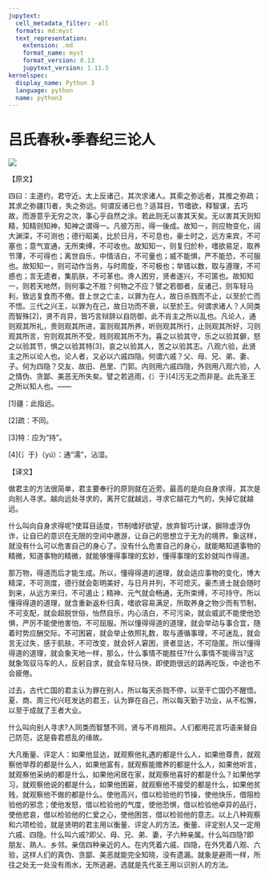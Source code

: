 ```yaml
---
jupytext:
  cell_metadata_filter: -all
  formats: md:myst
  text_representation:
    extension: .md
    format_name: myst
    format_version: 0.13
    jupytext_version: 1.11.5
kernelspec:
  display_name: Python 3
  language: python
  name: python3
---
```

# 吕氏春秋&#8226;季春纪三论人

![](image/cover.jpg)

【原文】

四曰：主道约，君守近。太上反诸己，其次求诸人。其索之弥远者，其推之弥疏；其求之弥疆[1]者，失之弥远。何谓反诸已也？适耳目，节嗜欲，释智谋，去巧故，而游意乎无穷之次，事心乎自然之涂。若此则无以害其天矣。无以害其天则知精，知精则知神，知神之谓得一。凡彼万形，得一後成。故知一，则应物变化，阔大渊深，不可测也；德行昭美，比於日月，不可息也，豪士时之，远方来宾，不可塞也；意气宣通，无所束缚，不可收也。故知知一，则复归於朴，嗜欲易足，取养节薄，不可得也；离世自乐，中情洁白，不可量也；威不能惧，严不能恐，不可服也。故知知一，则可动作当务，与时周旋，不可极也；举错以数，取与遵理，不可惑也；言无遗者，集肌肤，不可革也。谗人困穷，贤者遂兴，不可匿也。故知知一，则若天地然，则何事之不胜？何物之不应？譬之若御者，反诸己，则车轻马利，致远复食而不倦。昔上世之亡主，以罪为在人，故日杀戮而不止，以至於亡而不悟。三代之兴王，以罪为在己，故日功而不衰，以至於王。何谓求诸人？人同类而智殊[2]，贤不肖异，皆巧言辩辞以自防御，此不肖主之所以乱也。凡论人，通则观其所礼，贵则观其所进，富则观其所养，听则观其所行，止则观其所好，习则观其所言，穷则观其所不受，贱则观其所不为。喜之以验其守，乐之以验其僻，怒之以验其节，惧之以验其特[3]，哀之以验其人，苦之以验其志。八观六验，此贤主之所以论人也。论人者，又必以六戚四隐。何谓六戚？父、母、兄、弟、妻、子。何为四隐？交友、故旧、邑里、门郭。内则用六戚四隐，外则用八观六验，人之情伪、贪鄙、美恶无所失矣。譬之若逃雨，{氵于}[4]污无之而非是。此先圣王之所以知人也。——

[1]疆：此指远。

[2]疏：不同。

[3]特：应为“持”。

[4]{氵于}（yú）：通“濡”，沾湿。

【译文】

做君主的方法很简单，君主要奉行的原则就在近旁。最高的是向自身求得，其次是向别人寻求。越向远处寻求的，离开它就越远，寻求它越花力气的，失掉它就越远。

什么叫向自身求得呢?使耳目适度，节制嗜好欲望，放弃智巧计谋，摒除虚浮伪诈，让自已的意识在无限的空间中邀游，让自己的思想立于无为的境界。象这样，就没有什么可以危害自己的身心了。没有什么危害自己的身心，就能略知道事物的精微，知道事物的精微，就能够懂得事理的玄妙，懂得事理的玄妙就叫作得道。

那万物，得道而后才能生成。所以，懂得得道的道理，就会适应事物的变化，博大精深，不可测度，德行就会彰明美好，与日月并列，不可熄灭。豪杰贤士就会随时到来，从远方来归，不可遏止；精神、元气就会畅通，无所束缚，不可持守。所以懂得得道的道理，就含重新返朴归真，嗜欲容易满足，所取养身之物少而有节制，不可支配，就会超脱世俗，怡然自乐，内心洁白，不可污染，就会威武不能使他恐惧，严厉不能使他害怕，不可屈服。所以懂得得道的道理，就会举动与事合宜，随着时势应酬交际，不可困窘，就会举止依照礼数，取与遵循事理，不可迷乱，就会言无过失，感于肌肤，不可改变，就会奸人窘困，贤者显达，不可隐匿。所以懂得得道的道理，就会象天地一样，那么，什么事情不能胜任?什么事情不能得当?这就象驾驭马车的人，反躬自求，就会车轻马快，即使跑很远的路再吃饭，中途也不会疲倦。

过去，古代亡国的君主认为罪在别人，所以每天杀戮不停，以至干亡国仍不醒悟。夏、商、周三代兴旺发达的君王，认为罪在自己，所以每天勤于功业，从不松懈，以至于成就了王者大业。

什么叫向别人寻求?人同类而智慧不同，贤与不肖相异。人们都用花言巧语来替自己防范，这是昏君惑乱的缘故。

大凡衡量、评定人：如果他显达，就观察他礼遇的都是什么人，如果他尊贵，就观察他举荐的都是什么人，如果他富有，就观察能赡养的都是什么人，如果他听言，就观察他采纳的都是什么，如果他闲居在家，就观察他喜好的都是什么？如果他学习，就观察他说的都是什么，如果他困窘，就观察他不接受的都是什么，如果他贫贱，就观察他不做的都是什么。使他高兴，借以检验他的节操，使他快乐，借阻检验他的邪念；使他发怒，借以检验他的气度，使他恐惧，借以检验他卓异的品行，使他悲哀，借以检验他的仁爱之心，使他困苦，借以检验他的意志。以上八种观察和六项检验，就是贤明的君主用以衡量、评定人的方法。衡量、评定别人又一定用六戚、四隐。什么叫六戚?即父、母、兄、弟、妻，子六种亲属。什么叫四隐?即朋友、熟人、乡邻。亲信四种亲近的人。在内凭着六戚、四隐，在外凭着八观、六验，这样人们的真伪、贪鄙、美恶就能完全知晓，没有遗漏。就象是避雨一样，所往之处无一处没有雨水，无所逃避。选就是先代圣王用以识别人的方法。



